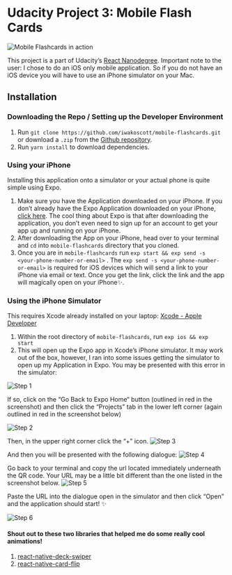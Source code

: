 # Udacity Project 3: Mobile Flash Cards

![Mobile Flashcards in action](https://firebasestorage.googleapis.com/v0/b/portfolio-6c8cc.appspot.com/o/projects%2Fmobile-flashcards-2.gif?alt=media&token=d4321899-fbce-4cbb-9f8c-4d7b1c9eb827)

This project is a part of Udacity’s [React Nanodegree](https://www.udacity.com/course/react-nanodegree--nd019). Important note to the user: I chose to do an iOS only mobile application. So if you do not have an iOS device you will have to use an iPhone simulator on your Mac.

## Installation

### Downloading the Repo / Setting up the Developer Environment

1.  Run `git clone https://github.com/iwakoscott/mobile-flashcards.git` or download a `.zip` from the [Github repository](https://github.com/iwakoscott/mobile-flashcards).
2.  Run `yarn install` to download dependencies.

### Using your iPhone

Installing this application onto a simulator or your actual phone is quite simple using Expo.

1.  Make sure you have the Application downloaded on your iPhone. If you don’t already have the Expo Application downloaded on your iPhone, [click here]([‎https://itunes.apple.com/app/apple-store/id982107779). The cool thing about Expo is that after downloading the application, you don’t even need to sign up for an account to get your app up and running on your iPhone.
2.  After downloading the App on your iPhone, head over to your terminal and `cd` into `mobile-flashcards` directory that you cloned.
3.  Once you are in `mobile-flashcards` run `exp start && exp send -s <your-phone-number-or-email>` . The `exp send -s <your-phone-number-or-email>` is required for iOS devices which will send a link to your iPhone via email or text. Once you get the link, click the link and the app will magically open on your iPhone✨.

### Using the iPhone Simulator

This requires Xcode already installed on your laptop: [Xcode - Apple Developer](https://developer.apple.com/xcode/)

1.  Within the root directory of `mobile-flashcards`, run `exp ios && exp start`
2.  This will open up the Expo app in Xcode’s iPhone simulator. It may work out of the box, however, I ran into some issues getting the simulator to open up my Application in Expo. You may be presented with this error in the simulator:

![Step 1](https://firebasestorage.googleapis.com/v0/b/github-battle-56499.appspot.com/o/Simulator%20Screen%20Shot%20-%20iPhone%207%20-%202018-07-02%20at%2019.21.26%20copy.png?alt=media&token=43baf2c6-21c3-43a4-82ce-4c10bf41b74a)

If so, click on the “Go Back to Expo Home“ button (outlined in red in the screenshot) and then
click the “Projects” tab in the lower left corner (again outlined in red in the screenshot below)

![Step 2](https://firebasestorage.googleapis.com/v0/b/github-battle-56499.appspot.com/o/Simulator%20Screen%20Shot%20-%20iPhone%207%20-%202018-07-02%20at%2019.39.01.png?alt=media&token=fa9d7ac5-d340-4a8e-b6fb-9e421d16b7fa)

Then, in the upper right corner click the “+” icon.
![Step 3](https://firebasestorage.googleapis.com/v0/b/github-battle-56499.appspot.com/o/Simulator%20Screen%20Shot%20-%20iPhone%207%20-%202018-07-02%20at%2019.42.40.png?alt=media&token=74a7da79-78b1-405a-8914-0819b4039997)

And then you will be presented with the following dialogue:
![Step 4](https://firebasestorage.googleapis.com/v0/b/github-battle-56499.appspot.com/o/Simulator%20Screen%20Shot%20-%20iPhone%207%20-%202018-07-02%20at%2019.44.14.png?alt=media&token=c589d1db-7cbf-49dc-92ae-a2029acbef51)

Go back to your terminal and copy the url located immediately underneath the QR code. Your URL may be a little bit different than the one listed in the screenshot below.
![Step 5](https://firebasestorage.googleapis.com/v0/b/github-battle-56499.appspot.com/o/Screen%20Shot%202018-07-02%20at%207.45.04%20PM.png?alt=media&token=fd65421c-7a75-4dff-9aa0-0a97e6d7a593)

Paste the URL into the dialogue open in the simulator and then click “Open” and the application should start! ✨

![Step 6](https://firebasestorage.googleapis.com/v0/b/github-battle-56499.appspot.com/o/Simulator%20Screen%20Shot%20-%20iPhone%207%20-%202018-07-02%20at%2019.47.15.png?alt=media&token=74c84a65-d155-406a-b110-bbdb6b69379e)

#### Shout out to these two libraries that helped me do some really cool animations!

1.  [react-native-deck-swiper](https://github.com/alexbrillant/react-native-deck-swiper)
2.  [react-native-card-flip](https://github.com/lhandel/react-native-card-flip#readme)
